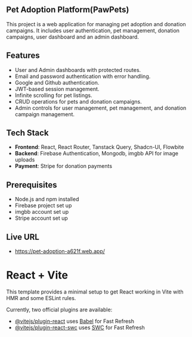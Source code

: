 ## Pet Adoption Platform(PawPets)

This project is a web application for managing pet adoption and donation campaigns. It includes user authentication, pet management, donation campaigns, user dashboard and an admin dashboard.

## Features

- User and Admin dashboards with protected routes.
- Email and password authentication with error handling.
- Google and Github authentication.
- JWT-based session management.
- Infinite scrolling for pet listings.
- CRUD operations for pets and donation campaigns.
- Admin controls for user management, pet management, and donation campaign management.

## Tech Stack

- **Frontend**: React, React Router, Tanstack Query, Shadcn-UI, Flowbite
- **Backend**: Firebase Authentication, Mongodb, imgbb API for image uploads
- **Payment**: Stripe for donation payments

## Prerequisites

- Node.js and npm installed
- Firebase project set up
- imgbb account set up
- Stripe account set up

## Live URL

- https://pet-adoption-a621f.web.app/

# React + Vite

This template provides a minimal setup to get React working in Vite with HMR and some ESLint rules.

Currently, two official plugins are available:

- [@vitejs/plugin-react](https://github.com/vitejs/vite-plugin-react/blob/main/packages/plugin-react/README.md) uses [Babel](https://babeljs.io/) for Fast Refresh
- [@vitejs/plugin-react-swc](https://github.com/vitejs/vite-plugin-react-swc) uses [SWC](https://swc.rs/) for Fast Refresh
